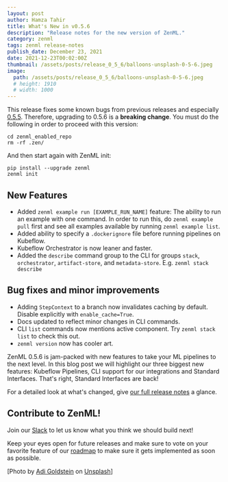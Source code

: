 ```yaml
---
layout: post
author: Hamza Tahir
title: What's New in v0.5.6
description: "Release notes for the new version of ZenML."
category: zenml
tags: zenml release-notes
publish_date: December 23, 2021
date: 2021-12-23T00:02:00Z
thumbnail: /assets/posts/release_0_5_6/balloons-unsplash-0-5-6.jpeg
image:
  path: /assets/posts/release_0_5_6/balloons-unsplash-0-5-6.jpeg
  # height: 1910
  # width: 1000
---
```


This release fixes some known bugs from previous releases and especially [0.5.5](2021-12-13-zero-five-five-release.md). Therefore, upgrading to 0.5.6 is a **breaking change**. You must do the following in order to proceed with this version:

```
cd zenml_enabled_repo
rm -rf .zen/
```

And then start again with ZenML init:

```
pip install --upgrade zenml
zenml init
```

## New Features
* Added `zenml example run [EXAMPLE_RUN_NAME]` feature: The ability to run an example with one command. In order to run this, do `zenml example pull` first and see all examples available by running `zenml example list`.
* Added ability to specify a `.dockerignore` file before running pipelines on Kubeflow.
* Kubeflow Orchestrator is now leaner and faster. 
* Added the `describe` command group to the CLI for groups `stack`, `orchestrator`, `artifact-store`, and `metadata-store`. E.g. `zenml stack describe`

## Bug fixes and minor improvements
* Adding `StepContext` to a branch now invalidates caching by default. Disable explicitly with `enable_cache=True`.
* Docs updated to reflect minor changes in CLI commands.
* CLI `list` commands now mentions active component. Try `zenml stack list` to check this out.
* `zenml version` now has cooler art.

ZenML 0.5.6 is jam-packed with new features to take your ML pipelines to the next level. In this blog post we will 
highlight our three biggest new features: Kubeflow Pipelines, CLI support for our integrations and Standard Interfaces. That's right, Standard Interfaces are back!

For a detailed look at what's changed, give [our full release
notes](https://github.com/zenml-io/zenml/releases/tag/0.5.6) a glance.

## Contribute to ZenML!

Join our [Slack](https://zenml.io/slack-invite/) to let us know what you think we should build next!

Keep your eyes open for future releases and make sure to vote on your favorite feature of our [roadmap](https://zenml.io/roadmap) to make sure it gets implemented as soon as possible.

[Photo by <a href="https://unsplash.com/@adigold1?utm_source=unsplash&utm_medium=referral&utm_content=creditCopyText">Adi Goldstein</a> on <a href="https://unsplash.com/?utm_source=unsplash&utm_medium=referral&utm_content=creditCopyText">Unsplash</a>]
  